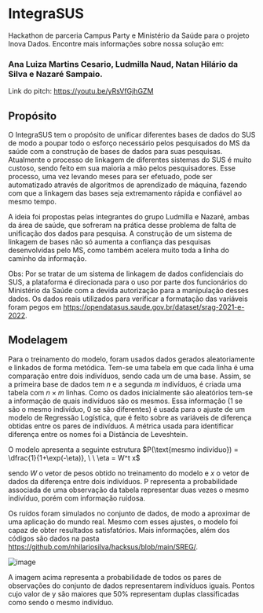 # IntegraSUS
Hackathon de parceria Campus Party e Ministério da Saúde para o projeto Inova Dados.
Encontre mais informações sobre nossa solução em:

### Ana Luiza Martins Cesario, Ludmilla Naud, Natan Hilário da Silva e Nazaré Sampaio.

Link do pitch: https://youtu.be/yRsVfGjhGZM

## Propósito

O IntegraSUS tem o propósito de unificar diferentes bases de dados do SUS de modo a poupar todo o esforço necessário pelos pesquisados do MS da saúde com a construção de bases de dados para suas pesquisas. Atualmente o processo de linkagem de diferentes sistemas do SUS é muito custoso, sendo feito em sua maioria a mão pelos pesquisadores. Esse processo, uma vez levando meses para ser efetuado, pode ser automatizado através de algoritmos de aprendizado de máquina, fazendo com que a linkagem das bases seja extremamento rápida e confiável ao mesmo tempo.

A ideia foi propostas pelas integrantes do grupo Ludmilla e Nazaré, ambas da área de saúde, que sofreram na prática desse problema de falta de unificação dos dados para pesquisa. A construção de um sistema de linkagem de bases não só aumenta a confiança das pesquisas desenvolvidas pelo MS, como também acelera muito toda a linha do caminho da informação.

Obs: Por se tratar de um sistema de linkagem de dados confidenciais do SUS, a plataforma é direcionada para o uso por parte dos funcionários do Ministério da Saúde com a devida autorização para a manipulação desses dados. Os dados reais utilizados para verificar a formatação das variáveis foram pegos em https://opendatasus.saude.gov.br/dataset/srag-2021-e-2022.

## Modelagem

Para o treinamento do modelo, foram usados dados gerados aleatoriamente e linkados de forma metódica. Tem-se uma tabela em que cada linha é uma comparação entre dois indivíduos, sendo cada um de uma base. Assim, se a primeira base de dados tem $n$ e a segunda $m$ indivíduos, é criada uma tabela com $n \times m$ linhas. Como os dados inicialmente são aleatórios tem-se a informação de quais indivíduos são os mesmos. Essa informação (1 se são o mesmo indivíduo, 0 se são diferentes) é usada para o ajuste de um modelo de Regressão Logística, que é feito sobre as variáveis de diferença obtidas entre os pares de indivíduos. A métrica usada para identificar diferença entre os nomes foi a Distância de Leveshtein.

O modelo apresenta a seguinte estrutura
$P(\text{mesmo indivíduo}) = \dfrac{1}{1+\exp(-\eta)}, \ \ \eta = W^t x$

sendo $W$ o vetor de pesos obtido no treinamento do modelo e $x$ o vetor de dados da diferença entre dois indivíduos. P representa a probabilidade associada de uma observação da tabela representar duas vezes o mesmo indivíduo, porém com informação ruidosa.

Os ruídos foram simulados no conjunto de dados, de modo a aproximar de uma aplicação do mundo real. Mesmo com esses ajustes, o modelo foi capaz de obter resultados satisfatórios. Mais informações, além dos códigos são dados na pasta https://github.com/nhilariosilva/hacksus/blob/main/SREG/.

![image](https://user-images.githubusercontent.com/60819864/174445654-3043ba9f-bcc6-48db-a27e-edeacabfc814.png)

A imagem acima representa a probabilidade de todos os pares de observações do conjunto de dados representarem indivíduos iguais. Pontos cujo valor de y são maiores que 50% representam duplas classificadas como sendo o mesmo indivíduo.


